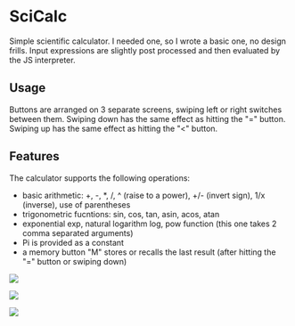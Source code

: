 # SciCalc

Simple scientific calculator. I needed one, so I wrote a basic one, no design frills. Input expressions are slightly post processed and then evaluated
by the JS interpreter.

## Usage

Buttons are arranged on 3 separate screens, swiping left or right switches between them. Swiping down has the same effect as hitting the "=" button. Swiping up has the same effect as hitting the "<" button.

## Features

The calculator supports the following operations:

 * basic arithmetic: +, -, *, /, ^ (raise to a power), +/- (invert sign), 1/x (inverse), use of parentheses
 * trigonometric fucntions: sin, cos, tan, asin, acos, atan
 * exponential exp, natural logarithm log, pow function (this one takes 2 comma separated arguments)
 * Pi is provided as a constant
 * a memory button "M" stores or recalls the last result (after hitting the "=" button or swiping down)

![](scicalc_screenshot1.png)

![](scicalc_screenshot2.png)

![](scicalc_screenshot3.png)
